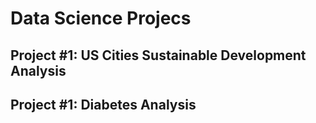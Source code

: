 # Data Science Projecs

## Project #1: US Cities Sustainable Development Analysis
## Project #1: Diabetes Analysis

